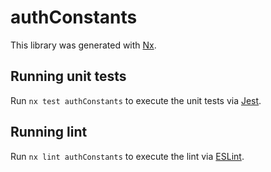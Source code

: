 # authConstants

This library was generated with [Nx](https://nx.dev).

## Running unit tests

Run `nx test authConstants` to execute the unit tests via [Jest](https://jestjs.io).

## Running lint

Run `nx lint authConstants` to execute the lint via [ESLint](https://eslint.org/).
